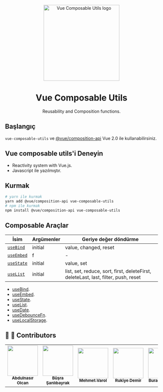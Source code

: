 <p align="center"><a href="/tr"><img width="250" src="https://vue-composable-utils.netlify.app/assets/vue-composable-utils-logo.svg" alt="Vue Composable Utils logo"></a></p>
<h1 align="center">Vue Composable Utils</h1>
<p align="center">Reusability and Composition functions.</p>

## Başlangıç

`vue-composable-utils` ve [@vue/composition-api](https://github.com/vuejs/composition-api) Vue 2.0 ile kullanabilirsiniz.

## Vue composable utils'i Deneyin

- Reactivity system with Vue.js.
- Javascript ile yazılmıştır.

## Kurmak

```bash
# yarn ile kurmak
yarn add @vue/composition-api vue-composable-utils
# npm ile kurmak
npm install @vue/composition-api vue-composable-utils
```

## Composable Araçlar

| İsim                        | Argümenler | Geriye değer döndürme                                                              |
| --------------------------- | ---------- | ---------------------------------------------------------------------------------- |
| [`useBind`](./useBind.md)   | initial    | value, changed, reset                                                              |
| [`useEmbed`](./useEmbed.md) | f          | -                                                                                  |
| [`useState`](./useState.md) | initial    | value, set                                                                         |
| [`useList`](./useList.md)   | initial    | list, set, reduce, sort, first, deleteFirst, deleteLast, last, filter, push, reset |

- [useBind](./useBind.md).
- [useEmbed](./useEmbed.md).
- [useState](./useState.md).
- [useList](./useList.md).
- [useDate](./useData.md).
- [useDebounceFn](./useDebounceFn.md).
- [useLocalStorage](./useLocalStorage.md).

## :man: :woman: Contributors

<table>
  <tr>
    <td align="center"><a href="#"><img src="https://vue-composable-utils.netlify.app//contributors/logo-1.png" width="100px;" alt=""/><br /><sub><b>Abdulnasır Olcan</b></sub></a></td>
    <td align="center"><a href="#"><img src="https://vue-composable-utils.netlify.app//contributors/logo-2.png" width="100px;" alt=""/><br /><sub><b>Büşra Şanlıbayrak</b></sub></a></td>
    <td align="center"><a href="#"><img src="https://vue-composable-utils.netlify.app//contributors/logo-3.png" width="100px;" alt=""/><br /><sub><b>Mehmet Varol</b></sub></a></td>
    <td align="center"><a href="#"><img src="https://vue-composable-utils.netlify.app//contributors/logo-2.png" width="100px;" alt=""/><br /><sub><b>Rukiye Demir</b></sub></a></td>
    <td align="center"><a href="#"><img src="https://vue-composable-utils.netlify.app//contributors/logo-3.png" width="100px;" alt=""/><br /><sub><b>Burak Küçükali</b></sub></a></td>
    <td align="center"><a href="#"><img src="https://vue-composable-utils.netlify.app//contributors/logo-4.png" width="100px;" alt=""/><br /><sub><b>İlker İsmailoğlu</b></sub></a></td>
    <td align="center"><a href="#"><img src="https://vue-composable-utils.netlify.app//contributors/logo-1.png" width="100px;" alt=""/><br /><sub><b>Güvenç Terzierol</b></sub></a></td>
  </tr>
</table>

<ToggleDarkMode/>
